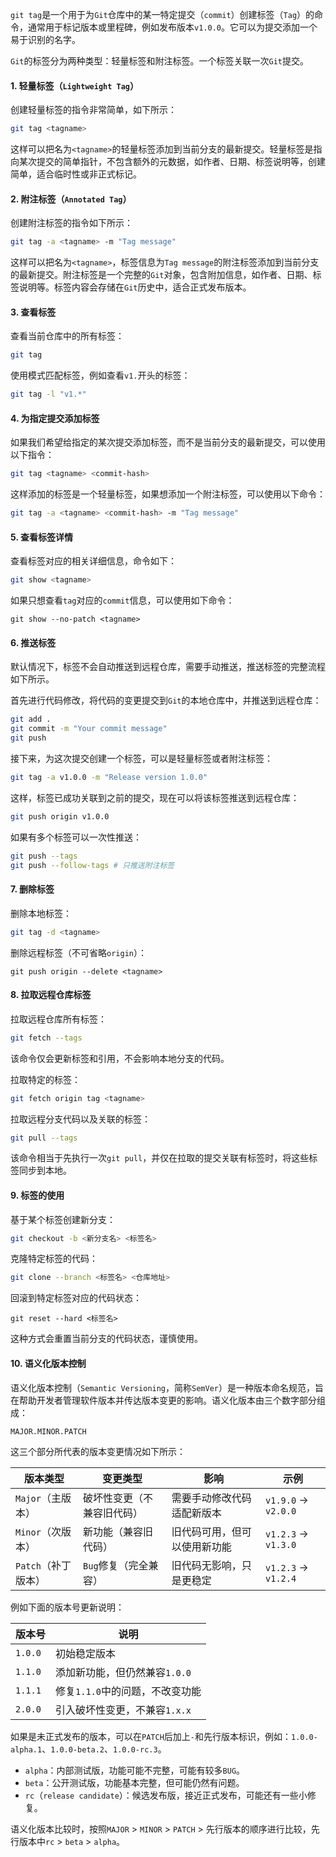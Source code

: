 `git tag`是一个用于为`Git`仓库中的某一特定提交（`commit`）创建标签（`Tag`）的命令，通常用于标记版本或里程碑，例如发布版本`v1.0.0`。它可以为提交添加一个易于识别的名字。

`Git`的标签分为两种类型：轻量标签和附注标签。一个标签关联一次`Git`提交。

#### 1. 轻量标签（`Lightweight Tag`）

创建轻量标签的指令非常简单，如下所示：

```sh
git tag <tagname>
```

这样可以把名为`<tagname>`的轻量标签添加到当前分支的最新提交。轻量标签是指向某次提交的简单指针，不包含额外的元数据，如作者、日期、标签说明等，创建简单，适合临时性或非正式标记。

#### 2. 附注标签（`Annotated Tag`）

创建附注标签的指令如下所示：

```sh
git tag -a <tagname> -m "Tag message"
```

这样可以把名为`<tagname>`，标签信息为`Tag message`的附注标签添加到当前分支的最新提交。附注标签是一个完整的`Git`对象，包含附加信息，如作者、日期、标签说明等。标签内容会存储在`Git`历史中，适合正式发布版本。

#### 3. 查看标签

查看当前仓库中的所有标签：

```sh
git tag
```

使用模式匹配标签，例如查看`v1.`开头的标签：

```sh
git tag -l "v1.*"
```

#### 4. 为指定提交添加标签

如果我们希望给指定的某次提交添加标签，而不是当前分支的最新提交，可以使用以下指令：

```sh
git tag <tagname> <commit-hash>
```

这样添加的标签是一个轻量标签，如果想添加一个附注标签，可以使用以下命令：

```sh
git tag -a <tagname> <commit-hash> -m "Tag message"
```

#### 5. 查看标签详情

查看标签对应的相关详细信息，命令如下：

```sh
git show <tagname>
```

如果只想查看`tag`对应的`commit`信息，可以使用如下命令：

```
git show --no-patch <tagname>
```

#### 6. 推送标签

默认情况下，标签不会自动推送到远程仓库，需要手动推送，推送标签的完整流程如下所示。

首先进行代码修改，将代码的变更提交到`Git`的本地仓库中，并推送到远程仓库：

```sh
git add .
git commit -m "Your commit message"
git push
```

接下来，为这次提交创建一个标签，可以是轻量标签或者附注标签：

```sh
git tag -a v1.0.0 -m "Release version 1.0.0"
```

这样，标签已成功关联到之前的提交，现在可以将该标签推送到远程仓库：

```sh
git push origin v1.0.0
```

如果有多个标签可以一次性推送：

```sh
git push --tags
git push --follow-tags # 只推送附注标签
```

#### 7. 删除标签

删除本地标签：

```sh
git tag -d <tagname>
```

删除远程标签（不可省略`origin`）：

```
git push origin --delete <tagname>
```

#### 8. 拉取远程仓库标签

拉取远程仓库所有标签：

```sh
git fetch --tags
```

该命令仅会更新标签和引用，不会影响本地分支的代码。

拉取特定的标签：

```sh
git fetch origin tag <tagname>
```

拉取远程分支代码以及关联的标签：

```sh
git pull --tags
```

该命令相当于先执行一次`git pull`，并仅在拉取的提交关联有标签时，将这些标签同步到本地。

#### 9. 标签的使用

基于某个标签创建新分支：

```sh
git checkout -b <新分支名> <标签名>
```

克隆特定标签的代码：

```sh
git clone --branch <标签名> <仓库地址>
```

回滚到特定标签对应的代码状态：

```
git reset --hard <标签名>
```

这种方式会重置当前分支的代码状态，谨慎使用。

#### 10. 语义化版本控制

语义化版本控制（`Semantic Versioning`，简称`SemVer`）是一种版本命名规范，旨在帮助开发者管理软件版本并传达版本变更的影响。语义化版本由三个数字部分组成：

```
MAJOR.MINOR.PATCH
```

这三个部分所代表的版本变更情况如下所示：

| 版本类型            | 变更类型                   | 影响                         | 示例                |
| ------------------- | -------------------------- | ---------------------------- | ------------------- |
| `Major`（主版本）   | 破坏性变更（不兼容旧代码） | 需要手动修改代码适配新版本   | `v1.9.0` → `v2.0.0` |
| `Minor`（次版本）   | 新功能（兼容旧代码）       | 旧代码可用，但可以使用新功能 | `v1.2.3` → `v1.3.0` |
| `Patch`（补丁版本） | `Bug`修复（完全兼容）      | 旧代码无影响，只是更稳定     | `v1.2.3` → `v1.2.4` |

例如下面的版本号更新说明：

| 版本号  | 说明                            |
| ------- | ------------------------------- |
| `1.0.0` | 初始稳定版本                    |
| `1.1.0` | 添加新功能，但仍然兼容`1.0.0`   |
| `1.1.1` | 修复`1.1.0`中的问题，不改变功能 |
| `2.0.0` | 引入破坏性变更，不兼容`1.x.x`   |

如果是未正式发布的版本，可以在`PATCH`后加上`-`和先行版本标识，例如：`1.0.0-alpha.1`、`1.0.0-beta.2`、`1.0.0-rc.3`。

- `alpha`：内部测试版，功能可能不完整，可能有较多`BUG`。
- `beta`：公开测试版，功能基本完整，但可能仍然有问题。
- `rc`（`release candidate`）：候选发布版，接近正式发布，可能还有一些小修复。

语义化版本比较时，按照`MAJOR` > `MINOR` > `PATCH` > 先行版本的顺序进行比较，先行版本中`rc` > `beta` > `alpha`。
